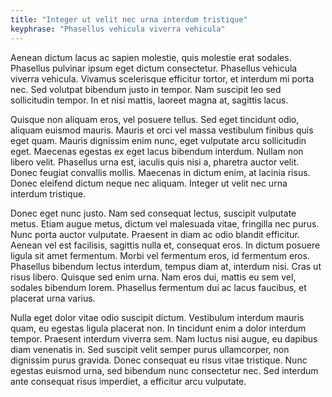 ```yaml
---
title: "Integer ut velit nec urna interdum tristique"
keyphrase: "Phasellus vehicula viverra vehicula"
---
```


Aenean dictum lacus ac sapien molestie, quis molestie erat sodales. Phasellus pulvinar ipsum eget dictum consectetur. Phasellus vehicula viverra vehicula.<!--more--> Vivamus scelerisque efficitur tortor, et interdum mi porta nec. Sed volutpat bibendum justo in tempor. Nam suscipit leo sed sollicitudin tempor. In et nisi mattis, laoreet magna at, sagittis lacus.

Quisque non aliquam eros, vel posuere tellus. Sed eget tincidunt odio, aliquam euismod mauris. Mauris et orci vel massa vestibulum finibus quis eget quam. Mauris dignissim enim nunc, eget vulputate arcu sollicitudin eget. Maecenas egestas ex eget lacus bibendum interdum. Nullam non libero velit. Phasellus urna est, iaculis quis nisi a, pharetra auctor velit. Donec feugiat convallis mollis. Maecenas in dictum enim, at lacinia risus. Donec eleifend dictum neque nec aliquam. Integer ut velit nec urna interdum tristique.

Donec eget nunc justo. Nam sed consequat lectus, suscipit vulputate metus. Etiam augue metus, dictum vel malesuada vitae, fringilla nec purus. Nunc porta auctor vulputate. Praesent in diam ac odio blandit efficitur. Aenean vel est facilisis, sagittis nulla et, consequat eros. In dictum posuere ligula sit amet fermentum. Morbi vel fermentum eros, id fermentum eros. Phasellus bibendum lectus interdum, tempus diam at, interdum nisi. Cras ut risus libero. Quisque sed enim urna. Nam eros dui, mattis eu sem vel, sodales bibendum lorem. Phasellus fermentum dui ac lacus faucibus, et placerat urna varius.

Nulla eget dolor vitae odio suscipit dictum. Vestibulum interdum mauris quam, eu egestas ligula placerat non. In tincidunt enim a dolor interdum tempor. Praesent interdum viverra sem. Nam luctus nisi augue, eu dapibus diam venenatis in. Sed suscipit velit semper purus ullamcorper, non dignissim purus gravida. Donec consequat eu risus vitae tristique. Nunc egestas euismod urna, sed bibendum nunc consectetur nec. Sed interdum ante consequat risus imperdiet, a efficitur arcu vulputate.
